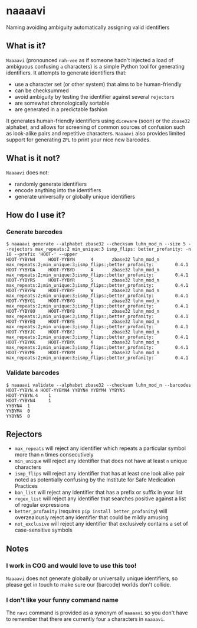# naaaavi
Naming avoiding ambiguity automatically assigning valid identifiers


## What is it?

`Naaaavi` (pronounced `nah-vee` as if someone hadn't injected a load of ambiguous confusing `a` characters) is a simple Python tool for generating identifiers.
It attempts to generate identifiers that:

* use a character set (or other system) that aims to be human-friendly
* can be checksummed
* avoid ambiguity by testing the identifier against several `rejectors`
* are somewhat chronologically sortable
* are generated in a predictable fashion

It generates human-friendly identifiers using `diceware` (soon) or the `zbase32` alphabet, and allows for screening of common sources of confusion such as look-alike pairs and repetitive characters. `Naaaavi` also provides limited support for generating `ZPL` to print your nice new barcodes.

## What is it not?

`Naaaavi` does not:

* randomly generate identifiers
* encode anything into the identifiers
* generate universally or globally unique identifiers


## How do I use it?

### Generate barcodes

    $ naaaavi generate --alphabet zbase32 --checksum luhn_mod_n --size 5 --rejectors max_repeats:2 min_unique:3 ismp_flips: better_profanity: -n 10 --prefix 'HOOT-' --upper
    HOOT-YYBYN4     HOOT-YYBYN      4       zbase32 luhn_mod_n      max_repeats:2;min_unique:3;ismp_flips:;better_profanity:        0.4.1
    HOOT-YYBYDA     HOOT-YYBYD      A       zbase32 luhn_mod_n      max_repeats:2;min_unique:3;ismp_flips:;better_profanity:        0.4.1
    HOOT-YYBYRS     HOOT-YYBYR      S       zbase32 luhn_mod_n      max_repeats:2;min_unique:3;ismp_flips:;better_profanity:        0.4.1
    HOOT-YYBYFW     HOOT-YYBYF      W       zbase32 luhn_mod_n      max_repeats:2;min_unique:3;ismp_flips:;better_profanity:        0.4.1
    HOOT-YYBYG1     HOOT-YYBYG      1       zbase32 luhn_mod_n      max_repeats:2;min_unique:3;ismp_flips:;better_profanity:        0.4.1
    HOOT-YYBY8O     HOOT-YYBY8      O       zbase32 luhn_mod_n      max_repeats:2;min_unique:3;ismp_flips:;better_profanity:        0.4.1
    HOOT-YYBYEQ     HOOT-YYBYE      Q       zbase32 luhn_mod_n      max_repeats:2;min_unique:3;ismp_flips:;better_profanity:        0.4.1
    HOOT-YYBYJC     HOOT-YYBYJ      C       zbase32 luhn_mod_n      max_repeats:2;min_unique:3;ismp_flips:;better_profanity:        0.4.1
    HOOT-YYBYKK     HOOT-YYBYK      K       zbase32 luhn_mod_n      max_repeats:2;min_unique:3;ismp_flips:;better_profanity:        0.4.1
    HOOT-YYBYME     HOOT-YYBYM      E       zbase32 luhn_mod_n      max_repeats:2;min_unique:3;ismp_flips:;better_profanity:        0.4.1

### Validate barcodes

    $ naaaavi validate --alphabet zbase32 --checksum luhn_mod_n --barcodes HOOT-YYBYN.4 HOOT-YYBYN4 YYBYN4 YYBYM4 YYBYN5
    HOOT-YYBYN.4    1
    HOOT-YYBYN4     1
    YYBYN4  1
    YYBYM4  0
    YYBYN5  0

## Rejectors

* `max_repeats` will reject any identifier which repeats a particular symbol more than `n` times consecutively
* `min_unique` will reject any identifier that does not have at least `n` unique characters
* `ismp_flips` will reject any identifier that has at least one look alike pair noted as potentially confusing by the Institute for Safe Medication Practices
* `ban_list` will reject any identifier that has a prefix or suffix in your list
* `regex_list` will reject any identifier that searches positive against a list of regular expressions
* `better_profanity` (requires `pip install better_profanity`) will overzealously reject any identifier that could be mildly amusing
* `not_exclusive` will reject any identifier that exclusively contains a set of case-sensitive symbols

## Notes

### I work in COG and would love to use this too!

`Naaaavi` does not generate globally or universally unique identifiers, so please get in touch to make sure our (barcode) worlds don't collide.

### I don't like your funny command name

The `navi` command is provided as a synonym of `naaaavi` so you don't have to remember that there are currently four `a` characters in `naaaavi`.

